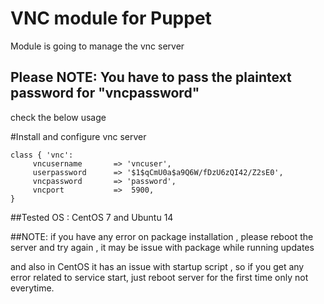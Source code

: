 # VNC module for Puppet

Module is going to manage the vnc server 

## Please NOTE: You have to pass the plaintext password for "vncpassword"
check the below usage

#Install and configure vnc server
```puppet 
class { 'vnc': 
     vncusername       => 'vncuser',
     userpassword      => '$1$qCmU0a$a9Q6W/fDzU6zQI42/Z2sE0',
     vncpassword       => 'password',
     vncport           =>  5900,
}
```

##Tested OS : CentOS 7 and Ubuntu 14

##NOTE:
if you have any error on package installation , please reboot the server 
and try again , it may be issue with package while running updates

and also in CentOS it has an issue with startup script , so if you get any error related to
service start, just reboot server for the first time only not everytime.



